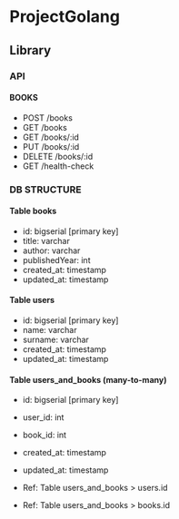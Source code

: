 # ProjectGolang

## Library

### API
#### BOOKS
- POST /books
- GET /books
- GET /books/:id
- PUT /books/:id
- DELETE /books/:id
- GET /health-check

### DB STRUCTURE
#### Table books
- id: bigserial [primary key]
- title: varchar
- author: varchar
- publishedYear: int
- created_at: timestamp
- updated_at: timestamp

#### Table users
- id: bigserial [primary key]
- name: varchar
- surname: varchar
- created_at: timestamp 
- updated_at: timestamp 

#### Table users_and_books (many-to-many)
- id: bigserial [primary key]
- user_id: int 
- book_id: int
- created_at: timestamp
- updated_at: timestamp

- Ref: Table users_and_books > users.id
- Ref: Table users_and_books > books.id
